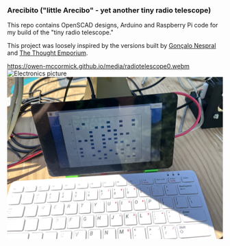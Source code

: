 ### Arecibito ("little Arecibo" - yet another tiny radio telescope)

This repo contains OpenSCAD designs, Arduino and Raspberry Pi code for my build of the "tiny radio telescope."

This project was loosely inspired by the versions built by [Gonçalo Nespral](https://hackaday.io/project/161556-tiny-radio-telescope/details) and [The Thought Emporium](http://www.youtube.com/watch?v=aeah3fFYlnA).

https://owen-mccormick.github.io/media/radiotelescope0.webm
![Electronics picture](images/radiotelescope1.jpg)
![Results picture](images/radiotelescope0.jpg)
